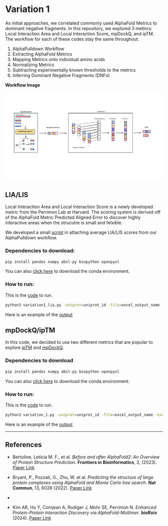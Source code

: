 # Variation 1
As initial approaches, we correlated commonly used AlphaFold Metrics to dominant negative fragments. In this repository, we explored 3 metircs: Local Interaction Area and Local Interaction Score, mpDockQ, and ipTM. The workflow for each of these codes stay the same throughout.

1. AlphaPulldown Workflow
2. Extracting AlphaFold Metrics
3. Mapping Metrics onto individual amino acids
4. Normalizing Metrics
5. Subtracting experimentally known thresholds to the metrics
6. Inferring Dominant Negative Fragments (DNFs)

**Workflow Image**

![Workflow](../images/line_plots/workflow/Frag_af_images.png)

## LIA/LIS
Local Interaction Area and Local Interaction Score is a newly developed metric from the Perrimon Lab at Harvard. The scoring system is derived off of the AlphaFold Metric Predicted Aligned Error to discover highly interactive areas when the strucutre is small and felxible.

We developed a small [script](../pipeline/lia_lis.py) in attaching average LIA/LIS scores from our AlphaPulldown workflow. 

### Dependencies to download:
```bash
pip install pandas numpy absl-py biopython openpyxl
```

You can also [click here](LIA_LIS/variation_1_lialis.yml) to download the conda environment.

### How to run: 
This is the [code](LIA_LIS/variation1_lia.py) to run. 
```bash
python3 variation1_lia.py -uniprot=uniprot_id -file=excel_output_name -excel=/path/to/AlphaPulldown/outputs
```

Here is an example of the [output](../pipeline/example/flt3_variation1_lia_lis.xlsx)

## mpDockQ/ipTM

In this code, we decided to use two different metrics that are popular to explore [ipTM](https://academic.oup.com/bioinformatics/article/26/7/889/213219?login=true) and [mpDockQ](https://www.nature.com/articles/s41467-022-33729-4).

### Dependencies to download
```bash
pip install pandas numpy absl-py biopython openpyxl
```
You can also [click here](mpdockq_iptm/variation_1_mpdockq_iptm.yml) to download the conda environment.

### How to run: 
This is the [code](mpdockq_iptm/variation_1_iptm_mpdock.py) to run.
```bash
python3 variation_1.py -uniprot=uniprot_id -file=excel_output_name -excel=/path/to/AlphaPulldown/outputs
```

Here is an example of the [output](../pipeline/example/flt3_iptm_mpdockq_v1.xlsx)

---

## References
- Bertoline, Letícia M. F., et al. *Before and after AlphaFold2: An Overview of Protein Structure Prediction*. **Frontiers in Bioinformatics**, 3, (2023). [Paper Link](https://doi.org/10.3389/fbinf.2023.1120370)

- Bryant, P., Pozzati, G., Zhu, W. et al. *Predicting the structure of large protein complexes using AlphaFold and Monte Carlo tree search*. **Nat Commun**, 13, 6028 (2022). [Paper Link](https://doi.org/10.1038/s41467-022-33729-4)
- 
- Kim AR, Hu Y, Comjean A, Rodiger J, Mohr SE, Perrimon N. *Enhanced Protein-Protein Interaction Discovery via AlphaFold-Multimer*. **bioRxiv** (2024). [Paper Link](https://www.biorxiv.org/content/10.1101/2024.02.19.580970v1)
